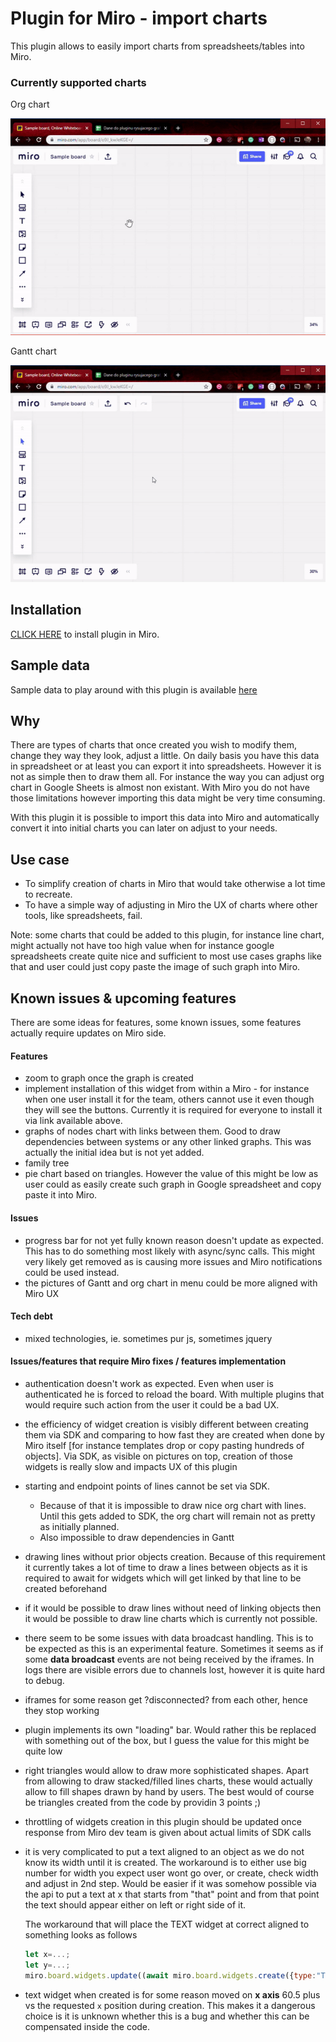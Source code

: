 # Plugin for Miro - import charts

This plugin allows to easily import charts from spreadsheets/tables into Miro. 

### Currently supported charts
 Org chart
 
![Org chart](docs/orgChart.gif)

Gantt chart

![Gantt chart](docs/gantt.gif)


## Installation
[CLICK HERE](https://miro.com/oauth/authorize/?response_type=token&client_id=3074457347050462782&redirect_uri=https://kaszaq.github.io/miro-chart-importer/installComplete.html) to install plugin in Miro.

## Sample data

Sample data to play around with this plugin is available [here](https://docs.google.com/spreadsheets/d/1Sw2g8WMVEoN1WZcd3oco1MXBeZVRDkFr__USVw8HF4Y/edit?usp=sharing)

## Why

There are types of charts that once created you wish to modify them, change they way they look, adjust a little. On daily basis you have this data in spreadsheet or at least you can export it into spreadsheets.
However it is not as simple then to draw them all. For instance the way you can adjust org chart in Google Sheets is almost non existant. With Miro you do not have those limitations however importing this data might be 
very time consuming.

With this plugin it is possible to import this data into Miro and automatically convert it into initial charts you can later on adjust to your needs.

## Use case

* To simplify creation of charts in Miro that would take otherwise a lot time to recreate.
* To have a simple way of adjusting in Miro the UX of charts where other tools, like spreadsheets, fail.

Note: some charts that could be added to this plugin, for instance line chart, might actually not have too high value when for instance google spreadsheets create quite nice and sufficient to most use cases graphs like that and user could just copy paste the image of such graph into Miro.

## Known issues & upcoming features
There are some ideas for features, some known issues, some features actually require updates on Miro side.

#### Features
* zoom to graph once the graph is created
* implement installation of this widget from within a Miro - for instance when one user install it for the team, others cannot use it even though they will see the buttons. Currently it is required for everyone to install it via link available above.
* graphs of nodes chart with links between them. Good to draw dependencies between systems or any other linked graphs. This was actually the initial idea but is not yet added. 
* family tree
* pie chart based on triangles. However the value of this might be low as user could as easily create such graph in Google spreadsheet and copy paste it into Miro.

#### Issues
* progress bar for not yet fully known reason doesn't update as expected. This has to do something most likely with async/sync calls. This might very likely get removed as is causing more issues and Miro notifications could be used instead.
* the pictures of Gantt and org chart in menu could be more aligned with Miro UX

#### Tech debt
* mixed technologies, ie. sometimes pur js, sometimes jquery

#### Issues/features that require Miro fixes / features implementation
* authentication doesn't work as expected. Even when user is authenticated he is forced to reload the board. With multiple plugins that would require such action from the user it could be a bad UX.
* the efficiency of widget creation is visibly different between creating them via SDK and comparing to how fast they are created when done by Miro itself [for instance templates drop or copy pasting hundreds of objects]. Via SDK, as visible on pictures on top, creation of those widgets is really slow and impacts UX of this plugin
* starting and endpoint points of lines cannot be set via SDK. 
  * Because of that it is impossible to draw nice org chart with lines. Until this gets added to SDK, the org chart will remain not as pretty as initially planned.
  * Also impossible to draw dependencies in Gantt
* drawing lines without prior objects creation. Because of this requirement it currently takes a lot of time to draw a lines between objects as it is required to await for widgets which will get linked by that line to be created beforehand
* if it would be possible to draw lines without need of linking objects then it would be possible to draw line charts which is currently not possible.
* there seem to be some issues with data broadcast handling. This is to be expected as this is an experimental feature. Sometimes it seems as if some **data broadcast** events are not being received by the iframes. In logs there are visible errors due to channels lost, however it is quite hard to debug.
* iframes for some reason get ?disconnected? from each other, hence they stop working
* plugin implements its own "loading" bar. Would rather this be replaced with something out of the box, but I guess the value for this might be quite low
* right triangles would allow to draw more sophisticated shapes. Apart from allowing to draw stacked/filled lines charts, these would actually allow to fill shapes drawn by hand by users. The best would of course be triangles created from the code by providin 3 points ;)
* throttling of widgets creation in this plugin should be updated once response from Miro dev team is given about actual limits of SDK calls
* it is very complicated to put a text aligned to an object as we do not know its width until it is created. The workaround is to either use big number for width you expect user wont go over, or create, check width and adjust in 2nd step. Would be easier if it was somehow possible via the api to put a text at x that starts from "that" point and from that point the text should appear either on left or right side of it.

  The workaround that will place the TEXT widget at correct aligned to something looks as follows
  ```javascript
  let x=...;
  let y=...;
  miro.board.widgets.update((await miro.board.widgets.create({type:"TEXT", x:x-60.5, y:y, text: "Some sample text", clientVisible:false})).map(widget => {return {id:widget.id, x:widget.x+widget.width/2, clientVisible:true}}));```
* text widget when created is for some reason moved on **x axis** 60.5 plus vs the requested `x` position during creation. This makes it a dangerous choice is it is unknown whether this is a bug and whether this can be compensated inside the code.
    